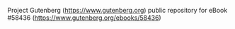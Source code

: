Project Gutenberg (https://www.gutenberg.org) public repository for
eBook #58436 (https://www.gutenberg.org/ebooks/58436)

